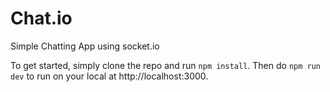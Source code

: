 # Chat.io

Simple Chatting App using socket.io

To get started, simply clone the repo and run `npm install`.
Then do `npm run dev` to run on your local at http://localhost:3000.